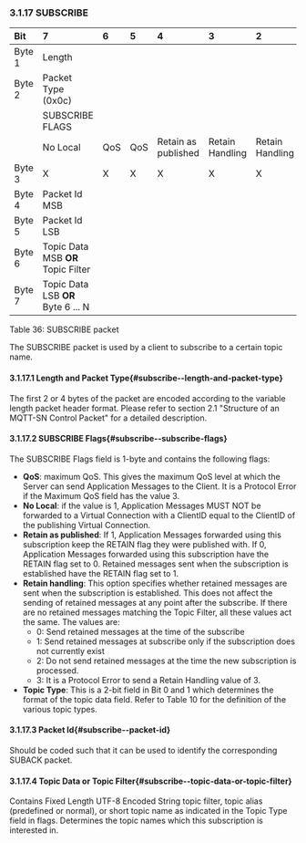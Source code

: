 <!-- transformation-note: left upstream numbering of headings for verification -->
### 3.1.17 SUBSCRIBE

<!-- transformation-note: no table col span in markdown, but we should specify bitfields better (than with layout tables) anyway -->
<!-- transformation-note: bitfield display candidate could be clearer that x means variable bit values for SUBSCRIBE flags (bits). -->
<!-- transformation-note: observation: the blind table indicates different widths for QoS as well as retain handling bits. -->
<!-- transformation-note: observation: alternate inhabitants of bytes 6 and 7 in the case of a topic filter are possibly more (or even less?) than 2 bytes. -->
| Bit    | 7                                   | 6   | 5   | 4                   | 3               | 2               | 1          | 0          |
|:-------|:------------------------------------|:----|:----|:--------------------|:----------------|:----------------|:-----------|:-----------|
| Byte 1 | Length                              |     |     |                     |                 |                 |            |            |
| Byte 2 | Packet Type (0x0c)                  |     |     |                     |                 |                 |            |            |
|        | SUBSCRIBE FLAGS                     |     |     |                     |                 |                 |            |            |
|        | No Local                            | QoS | QoS | Retain as published | Retain Handling | Retain Handling | Topic Type | Topic Type |
| Byte 3 | X                                   | X   | X   | X                   | X               | X               | X          | X          |
| Byte 4 | Packet Id MSB                       |     |     |                     |                 |                 |            |            |
| Byte 5 | Packet Id LSB                       |     |     |                     |                 |                 |            |            |
| Byte 6 | Topic Data MSB  **OR** Topic Filter |     |     |                     |                 |                 |            |            |
| Byte 7 | Topic Data LSB  **OR** Byte 6 ... N |     |     |                     |                 |                 |            |            |


Table 36: SUBSCRIBE packet
<!-- transformation-note: above upstream table number will be replaced by auto-numbering later. -->

The SUBSCRIBE packet is used by a client to subscribe to a certain topic name.

<!-- transformation-note: left upstream numbering of headings for verification -->
#### 3.1.17.1 Length and Packet Type{#subscribe--length-and-packet-type}

The first 2 or 4 bytes of the packet are encoded according to the variable length packet header format.
Please refer to section 2.1 "Structure of an MQTT-SN Control Packet" for a detailed description.
<!-- transformation-note: the above section ref upstream 1.8.2 was obviously wrong and should point to section 2.1 "Structure of an MQTT-SN Control Packet". -->

<!-- transformation-note: left upstream numbering of headings for verification -->
#### 3.1.17.2 SUBSCRIBE Flags{#subscribe--subscribe-flags}

The SUBSCRIBE Flags field is 1-byte and contains the following flags:

- **QoS**: maximum QoS.
  This gives the maximum QoS level at which the Server can send Application Messages to the Client.
  It is a Protocol Error if the Maximum QoS field has the value 3.
- **No Local**: if the value is 1, Application Messages MUST NOT be forwarded to a Virtual Connection with a ClientID equal to
  the ClientID of the publishing Virtual Connection.
- **Retain as published**: If 1, Application Messages forwarded using this subscription keep the RETAIN flag they were published with.
  If 0, Application Messages forwarded using this subscription have the RETAIN flag set to 0.
  Retained messages sent when the subscription is established have the RETAIN flag set to 1.
- **Retain handling**: This option specifies whether retained messages are sent when the subscription is established.
  This does not affect the sending of retained messages at any point after the subscribe.
  If there are no retained messages matching the Topic Filter, all these values act the same.
  The values are:
  - 0: Send retained messages at the time of the subscribe
  - 1: Send retained messages at subscribe only if the subscription does not currently exist
  - 2: Do not send retained messages at the time the new subscription is processed.
  - 3: It is a Protocol Error to send a Retain Handling value of 3.
- **Topic Type**: This is a 2-bit field in Bit 0 and 1 which determines the format of the topic data field.
  Refer to Table 10 for the definition of the various topic types.
<!-- transformation-note: the above table ref upstream 10 needs verification before transforming into a semantic ref later. -->
<!-- transformation-note: Either place the disallowed values as a list item (decision taken) when listing or place before spawning the sublist;
     found was a dangling higher level item part following a sub list - this is brittle as it relies on some graphical layout instead of
     using the structural elements introduced. -->

<!-- transformation-note: left upstream numbering of headings for verification -->
#### 3.1.17.3 Packet Id{#subscribe--packet-id}

Should be coded such that it can be used to identify the corresponding SUBACK packet.

<!-- transformation-note: left upstream numbering of headings for verification -->
#### 3.1.17.4 Topic Data or Topic Filter{#subscribe--topic-data-or-topic-filter}

Contains Fixed Length UTF-8 Encoded String topic filter, topic alias (predefined or normal), or short topic name as indicated in the Topic Type field in flags.
Determines the topic names which this subscription is interested in.
